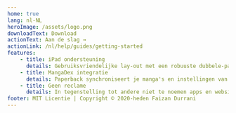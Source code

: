 ```yaml
---
home: true
lang: nl-NL
heroImage: /assets/logo.png
downloadText: Download
actionText: Aan de slag →
actionLink: /nl/help/guides/getting-started
features:
    - title: iPad ondersteuning
      details: Gebruiksvriendelijke lay-out met een robuuste dubbele-pagina hoofdstuklezer voor de iPad. (iPadOS 13.4+)
    - title: MangaDex integratie
      details: Paperback synchroniseert je manga's en instellingen van en naar MangaDex.
    - title: Geen reclame
      details: In tegenstelling tot andere niet te noemen apps en websites is dit een volledig advertentievrije ervaring.
footer: MIT Licentie | Copyright © 2020-heden Faizan Durrani
---
```

